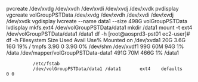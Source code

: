 pvcreate /dev/xvdg /dev/xvdh /dev/xvdi /dev/xvdj /dev/xvdk
pvdisplay
vgcreate volGroupPSTData /dev/xvdg /dev/xvdh /dev/xvdi /dev/xvdj /dev/xvdk
vgdisplay
lvcreate --name data1 --size 498G volGroupPSTData
lvdisplay
mkfs.ext4 /dev/volGroupPSTData/data1
mkdir /data1
mount -t ext4 /dev/volGroupPSTData/data1 /data1
df -h
[root@aosprd3-pst01 ec2-user]# df -h
Filesystem            Size  Used Avail Use% Mounted on
/dev/xvda1             20G  3.6G   16G  19% /
tmpfs                 3.9G     0  3.9G   0% /dev/shm
/dev/xvdf1             99G   60M   94G   1% /data
/dev/mapper/volGroupPSTData-data1
                      491G   70M  466G   1% /data1

		      /etc/fstab
		      /dev/volGroupPSTData/data1 /data1       ext4    defaults        0 0
